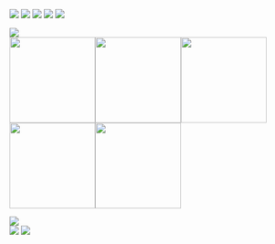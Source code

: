 ![](https://i.imgur.com/MPZDXY6.png)
[![](https://i.imgur.com/B4evs2K.png)](https://discord.gg/VSGEVagRPq) [![](https://i.imgur.com/uquQMuU.png)](https://github.com/VecooDEV/ExtraLib/wiki) [![](https://i.imgur.com/eaHjYUQ.png)](https://www.patreon.com/Vecoo) [![](https://i.imgur.com/yPBPV5c.png)](https://ko-fi.com/vecoo)

![](https://i.imgur.com/a0LGvHt.png)   
[<img height="150" src="https://i.imgur.com/cZWWuUy.png" width="150"/>](https://www.curseforge.com/minecraft/mc-mods/legendcontrol)[<img height="150" src="https://i.imgur.com/HouEaC6.png" width="150"/>](https://www.curseforge.com/minecraft/mc-mods/extraquests)[<img height="150" src="https://i.imgur.com/VvuaiBp.png" width="150"/>](https://www.curseforge.com/minecraft/mc-mods/extrartp)[<img height="150" src="https://i.imgur.com/9ufVBIM.png" width="150"/>](https://www.curseforge.com/minecraft/mc-mods/chunklimiter)[<img height="150" src="https://i.imgur.com/8mmoGDY.png" width="150"/>](https://www.curseforge.com/minecraft/mc-mods/extrawarp)

![](https://i.imgur.com/RPQTCHb.png)   
[![](https://i.imgur.com/x3JMFRv.png)](https://www.curseforge.com/minecraft/mc-mods/extralib) [![](https://i.imgur.com/Q6tm4Fv.png)](https://modrinth.com/mod/extralib)